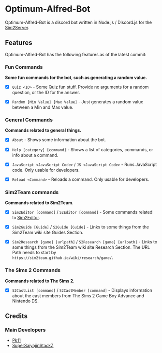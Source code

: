# Optimum-Alfred-Bot

Optimum-Alfred-Bot is a discord bot written in Node.js / Discord.js for the [Sim2Server](https://sim2team.github.io/wiki/server).


## Features
Optimum-Alfred-Bot has the following features as of the latest commit:


### Fun Commands

**Some fun commands for the bot, such as generating a random value.**

- [x] `Quiz <ID>` - Some Quiz fun stuff. Provide no arguments for a random question, or the ID for the answer.
- [x] `Random [Min Value] [Max Value]` - Just generates a random value between a Min and Max value.


### General Commands

**Commands related to general things.**

- [x] `About` - Shows some information about the bot.
- [x] `Help [category] [command]` - Shows a list of categories, commands, or info about a command.
- [x] `JavaScript <JavaScript Code>` / `JS <JavaScript Code>` - Runs JavaScript code. Only usable for developers.
- [x] `Reload <Command>` - Reloads a command. Only usable for developers.


### Sim2Team commands

**Commands related to Sim2Team.**

- [x] `Sim2Editor [command]` / `S2Editor [command]` - Some commands related to [Sim2Editor](https://sim2team.github.io/sim2editor/).
- [x] `Sim2Guide [Guide]` / `S2Guide [Guide]` - Links to some things from the Sim2Team wiki site Guides Section.
- [x] `Sim2Research [game] [urlpath]` / `S2Research [game] [urlpath]` - Links to some things from the Sim2Team wiki site Research Section. The URL Path needs to start by `https://sim2team.github.io/wiki/research/game/`.


### The Sims 2 Commands

**Commands related to The Sims 2.**

- [x] `S2CastList [command]` / `S2CastMember [command]` - Displays information about the cast members from The Sims 2 Game Boy Advance and Nintendo DS.


## Credits
### Main Developers
- [Pk11](https://github.com/Epicpkmn11)
- [SuperSaiyajinStackZ](https://github.com/SuperSaiyajinStackZ)